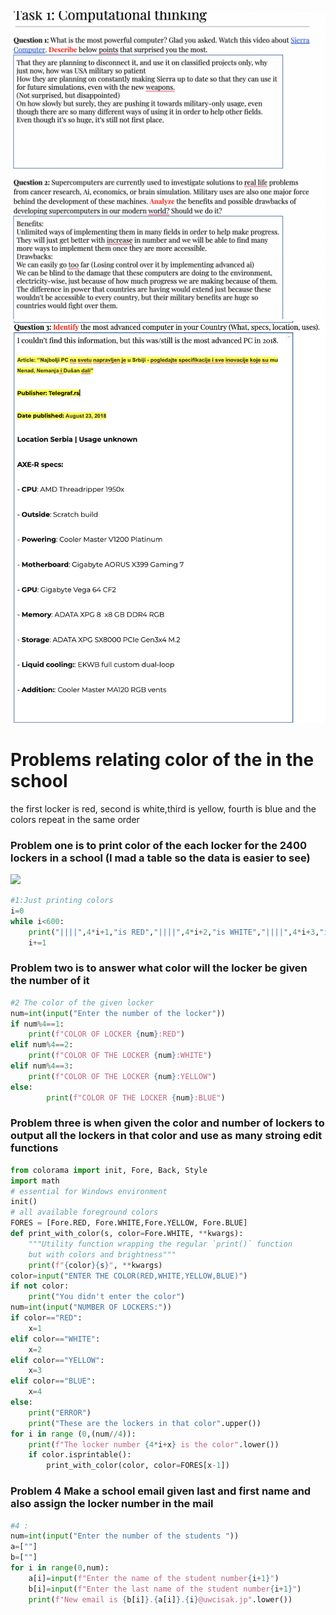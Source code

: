 ![](https://github.com/AleksandarDzudzevic/Unit-1/blob/main/task1questions.png)
![](https://github.com/AleksandarDzudzevic/Unit-1/blob/main/Task1text2.2.png)
# Problems relating color of the in the school 
the first locker is red, second is white,third is yellow, fourth is blue and the colors repeat in the same order 
### Problem one is to print color of the each locker for the 2400 lockers in a school (I mad a table so the data is easier to see)
![](https://github.com/AleksandarDzudzevic/Unit-1/blob/main/taskk1flowchart.jpg)
```.py
#1:Just printing colors
i=0
while i<600:
    print("||||",4*i+1,"is RED","||||",4*i+2,"is WHITE","||||",4*i+3,"is YELLOW","||||",4*i+4,"is BLUE ||||\n","_"*(len("|||| 2397 is RED |||| 2398 is WHITE |||| 2399 is YELLOW |||| 2400 is BLUE ||||")))
    i+=1
```
### Problem two is to answer what color will the locker be given the number of it
```.py
#2 The color of the given locker 
num=int(input("Enter the number of the locker"))
if num%4==1:
    print(f"COLOR OF LOCKER {num}:RED")
elif num%4==2:
    print(f"COLOR OF THE LOCKER {num}:WHITE")
elif num%4==3:
    print(f"COLOR OF THE LOCKER {num}:YELLOW")
else:
        print(f"COLOR OF THE LOCKER {num}:BLUE")
```
### Problem three is when given the color and number of lockers to output all the lockers in that color and use as many stroing edit functions
```.py
from colorama import init, Fore, Back, Style
import math
# essential for Windows environment
init()
# all available foreground colors
FORES = [Fore.RED, Fore.WHITE,Fore.YELLOW, Fore.BLUE]
def print_with_color(s, color=Fore.WHITE, **kwargs):
    """Utility function wrapping the regular `print()` function
    but with colors and brightness"""
    print(f"{color}{s}", **kwargs)
color=input("ENTER THE COLOR(RED,WHITE,YELLOW,BLUE)")
if not color:
    print("You didn't enter the color")
num=int(input("NUMBER OF LOCKERS:"))
if color=="RED":
    x=1
elif color=="WHITE":
    x=2
elif color=="YELLOW":
    x=3
elif color=="BLUE":
    x=4
else:
    print("ERROR")
    print("These are the lockers in that color".upper())
for i in range (0,(num//4)):
    print(f"The locker number {4*i+x} is the color".lower())
    if color.isprintable():
        print_with_color(color, color=FORES[x-1])
```
### Problem 4 Make a school email given last and first name and also assign the locker number in the mail
```.py
#4 :
num=int(input("Enter the number of the students "))
a=[""]
b=[""]
for i in range(0,num):
    a[i]=input(f"Enter the name of the student number{i+1}")
    b[i]=input(f"Enter the last name of the student number{i+1}")
    print(f"New email is {b[i]}.{a[i]}.{i}@uwcisak.jp".lower())
```
